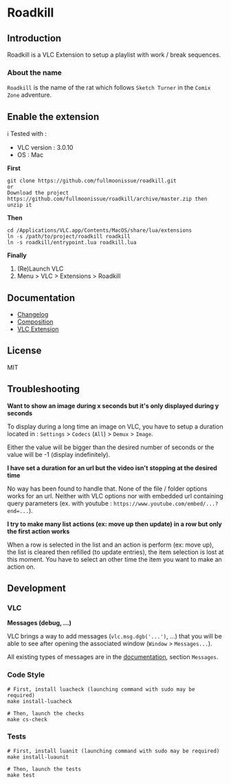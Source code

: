 # Roadkill

## Introduction

Roadkill is a VLC Extension to setup a playlist with work / break sequences.

### About the name

`Roadkill` is the name of the rat which follows `Sketch Turner` in the `Comix Zone` adventure.

## Enable the extension

ℹ️ Tested with :
- VLC version : 3.0.10
- OS : Mac

**First**

    git clone https://github.com/fullmoonissue/roadkill.git
    or
    Download the project https://github.com/fullmoonissue/roadkill/archive/master.zip then unzip it

**Then**

    cd /Applications/VLC.app/Contents/MacOS/share/lua/extensions
    ln -s /path/to/project/roadkill roadkill
    ln -s roadkill/entrypoint.lua roadkill.lua

**Finally**

1. (Re)Launch VLC
2. Menu > VLC > Extensions > Roadkill

## Documentation

- [Changelog](./CHANGELOG.md)
- [Composition](./doc/composition.md)
- [VLC Extension](./doc/vlc_extension.md)

## License

MIT

## Troubleshooting

**Want to show an image during x seconds but it's only displayed during y seconds**

To display during a long time an image on VLC, you have to setup a duration located in : `Settings` > `Codecs` (`All`) > `Demux` > `Image`.

Either the value will be bigger than the desired number of seconds or the value will be -1 (display indefinitely).

**I have set a duration for an url but the video isn't stopping at the desired time**

No way has been found to handle that. None of the file / folder options works for an url.
Neither with VLC options nor with embedded url containing query parameters (ex. with youtube : `https://www.youtube.com/embed/...?end=...`).

**I try to make many list actions (ex: move up then update) in a row but only the first action works**

When a row is selected in the list and an action is perform (ex: move up), the list is cleared then refilled (to update entries), the item selection is lost at this moment.
You have to select an other time the item you want to make an action on.

## Development

### VLC

**Messages (debug, ...)**

VLC brings a way to add messages (`vlc.msg.dgb('...')`, ...) that you will be able to see after opening the associated window (`Window` > `Messages...`).

All existing types of messages are in the [documentation](https://www.videolan.org/developers/vlc/share/lua/README.txt), section `Messages`.

### Code Style

    # First, install luacheck (launching command with sudo may be required)
    make install-luacheck

    # Then, launch the checks
    make cs-check

### Tests

    # First, install luanit (launching command with sudo may be required)
    make install-luaunit

    # Then, launch the tests
    make test
